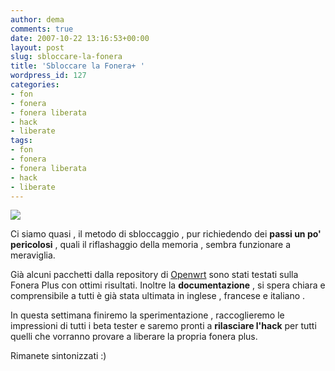 ```yaml
---
author: dema
comments: true
date: 2007-10-22 13:16:53+00:00
layout: post
slug: sbloccare-la-fonera
title: 'Sbloccare la Fonera+ '
wordpress_id: 127
categories:
- fon
- fonera
- fonera liberata
- hack
- liberate
tags:
- fon
- fonera
- fonera liberata
- hack
- liberate
---
```


[
![](http://dema.tv/wp-content/uploads/2007/10/event.png)](http://www.TickerFactory.com/)

Ci siamo quasi , il metodo di sbloccaggio , pur richiedendo dei **passi un po' pericolosi** , quali il riflashaggio della memoria , sembra funzionare a meraviglia.

Già alcuni pacchetti dalla repository di [Openwrt](http://downloads.openwrt.org/kamikaze/7.06/atheros-2.6/packages/) sono stati testati sulla Fonera Plus con ottimi risultati. Inoltre la **documentazione** , si spera chiara e comprensibile a tutti è già stata ultimata in inglese , francese e italiano .

In questa settimana finiremo la sperimentazione , raccoglieremo le impressioni di tutti  i beta tester e saremo pronti a **rilasciare l'hack** per tutti quelli che vorranno provare a liberare la propria fonera plus.

Rimanete sintonizzati :)
